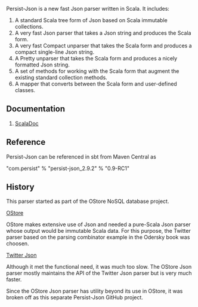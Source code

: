 Persist-Json is a new fast Json parser written in Scala.
It includes:

   1. A standard Scala tree form of Json based on Scala immutable collections.
   2. A very fast Json parser that takes a Json string and produces the Scala form.
   3. A very fast Compact unparser that takes the Scala form and produces a compact single-line Json string.
   4. A Pretty unparser that takes the Scala form and produces a nicely formatted Json string.
   5. A set of methods for working with the Scala form that augment the existing standard collection methods.
   6. A mapper that converts between the Scala form and user-defined classes.

## Documentation
1. [ScalaDoc](http://nestorpersist.github.com/json)

## Reference

Persist-Json can be referenced in sbt from Maven Central as

 "com.persist" % "persist-json_2.9.2" % "0.9-RC1"

## History
This parser started as part of the OStore NoSQL database
project.

[OStore](https://github.com/nestorpersist/ostore)

OStore makes extensive use of Json and needed a pure-Scala
Json parser whose output would be immutable Scala data.
For this purpose, the Twitter parser based on the parsing
combinator example in the Odersky book was choosen.

[Twitter Json](https://github.com/stevej/scala-json)

Although it met the functional need, it was much too slow.
The OStore Json parser mostly maintains the API of the 
Twitter Json parser but is very much faster.

Since the OStore Json parser has utility beyond its use in
OStore, it was broken off as this separate Persist-Json GitHub project.


